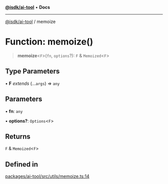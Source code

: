 [**@isdk/ai-tool**](../README.md) • **Docs**

***

[@isdk/ai-tool](../globals.md) / memoize

# Function: memoize()

> **memoize**\<`F`\>(`fn`, `options`?): `F` & `Memoized`\<`F`\>

## Type Parameters

• **F** *extends* (...`args`) => `any`

## Parameters

• **fn**: `any`

• **options?**: `Options`\<`F`\>

## Returns

`F` & `Memoized`\<`F`\>

## Defined in

[packages/ai-tool/src/utils/memoize.ts:14](https://github.com/isdk/ai-tool.js/blob/fe6b47f429fb128627d2210e367fa914b891d314/src/utils/memoize.ts#L14)
